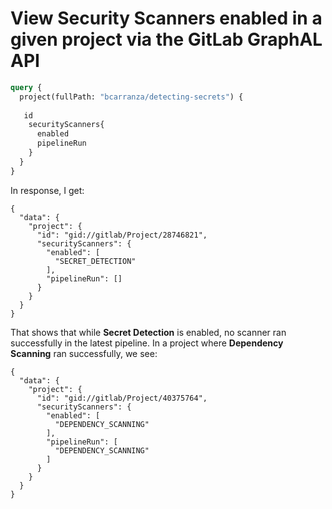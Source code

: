 # View Security Scanners enabled in a given project via the GitLab GraphAL API

```graphql
query {
  project(fullPath: "bcarranza/detecting-secrets") {
    
   id
    securityScanners{
      enabled
      pipelineRun
    }
  }
}
```

In response, I get:

```
{
  "data": {
    "project": {
      "id": "gid://gitlab/Project/28746821",
      "securityScanners": {
        "enabled": [
          "SECRET_DETECTION"
        ],
        "pipelineRun": []
      }
    }
  }
}
```

That shows that while **Secret Detection** is enabled, no scanner ran successfully in the latest pipeline. In a project where **Dependency Scanning** ran successfully, we see:

```
{
  "data": {
    "project": {
      "id": "gid://gitlab/Project/40375764",
      "securityScanners": {
        "enabled": [
          "DEPENDENCY_SCANNING"
        ],
        "pipelineRun": [
          "DEPENDENCY_SCANNING"
        ]
      }
    }
  }
}
```
